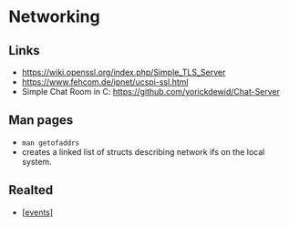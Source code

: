 # Networking

## Links

* https://wiki.openssl.org/index.php/Simple_TLS_Server
* https://www.fehcom.de/ipnet/ucspi-ssl.html
* Simple Chat Room in C: https://github.com/yorickdewid/Chat-Server

## Man pages

* `man getofaddrs`
 * creates a linked list of structs describing network ifs on the local system.

## Realted

* [[events]](/intc/events/1-notes/readme.md)
